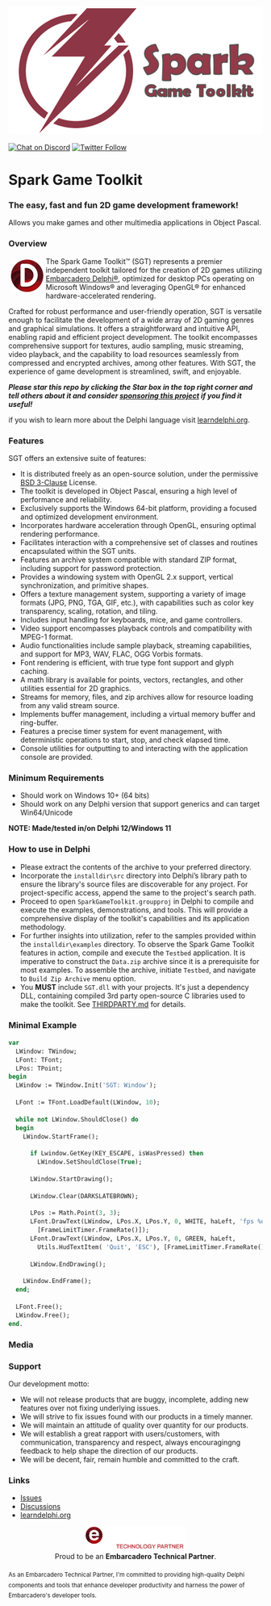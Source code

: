 ![Spark Game Toolkit](media/SGT.png)

[![Chat on Discord](https://img.shields.io/discord/754884471324672040.svg?logo=discord)](https://discord.gg/tPWjMwK) [![Twitter Follow](https://img.shields.io/twitter/follow/tinyBigGAMES?style=social)](https://twitter.com/tinyBigGAMES)
# Spark Game Toolkit
### The easy, fast and fun 2D game development framework!

Allows you make games and other multimedia applications in Object Pascal.

### Overview
<img src="media/made-with-delphi.png" alt="Your Logo" width="64" height="64" align="left"  style="padding: 5px;" />The Spark Game Toolkit&trade; (SGT) represents a premier independent toolkit tailored for the creation of 2D games utilizing <a href="https://www.embarcadero.com/products/delphi" target="_blank">Embarcadero Delphi®</a>, optimized for desktop PCs operating on Microsoft Windows® and leveraging OpenGL® for enhanced hardware-accelerated rendering.

Crafted for robust performance and user-friendly operation, SGT is versatile enough to facilitate the development of a wide array of 2D gaming genres and graphical simulations. It offers a straightforward and intuitive API, enabling rapid and efficient project development. The toolkit encompasses comprehensive support for textures, audio sampling, music streaming, video playback, and the capability to load resources seamlessly from compressed and encrypted archives, among other features. With SGT, the experience of game development is streamlined, swift, and enjoyable.

<b>*Please star this repo by clicking the Star box in the top right corner and tell others about it and consider <a href="https://github.com/sponsors/tinyBigGAMES" target="_blank">sponsoring this project</a> if you find it useful!*</b>

if you wish to learn more about the Delphi language visit <a href="https://learndelphi.org/" target="_blank">learndelphi.org</a>.

### Features
SGT offers an extensive suite of features:
- It is distributed freely as an open-source solution, under the permissive <a href="https://github.com/tinyBigGAMES/SparkGameToolkit/blob/main/LICENSE" target="_blank">BSD 3-Clause</a> License.
- The toolkit is developed in Object Pascal, ensuring a high level of performance and reliability.
- Exclusively supports the Windows 64-bit platform, providing a focused and optimized development environment.
- Incorporates hardware acceleration through OpenGL, ensuring optimal rendering performance.
- Facilitates interaction with a comprehensive set of classes and routines encapsulated within the SGT units.
- Features an archive system compatible with standard ZIP format, including support for password protection.
- Provides a windowing system with OpenGL 2.x support, vertical synchronization, and primitive shapes.
- Offers a texture management system, supporting a variety of image formats (JPG, PNG, TGA, GIF, etc.), with capabilities such as color key transparency, scaling, rotation, and tiling.
- Includes input handling for keyboards, mice, and game controllers.
- Video support encompasses playback controls and compatibility with MPEG-1 format.
- Audio functionalities include sample playback, streaming capabilities, and support for MP3, WAV, FLAC, OGG Vorbis formats.
- Font rendering is efficient, with true type font support and glyph caching.
- A math library is available for points, vectors, rectangles, and other utilities essential for 2D graphics.
- Streams for memory, files, and zip archives allow for resource loading from any valid stream source.
- Implements buffer management, including a virtual memory buffer and ring-buffer.
- Features a precise timer system for event management, with deterministic operations to start, stop, and check elapsed time.
- Console utilities for outputting to and interacting with the application console are provided.

### Minimum Requirements 
- Should work on Windows 10+ (64 bits)
- Should work on any Delphi version that support generics and can target Win64/Unicode

**NOTE: Made/tested in/on Delphi 12/Windows 11**

### How to use in Delphi
- Please extract the contents of the archive to your preferred directory.
- Incorporate the `installdir\src` directory into Delphi’s library path to ensure the library's source files are discoverable for any project. For project-specific access, append the same to the project's search path.
- Proceed to open `SparkGameToolkit.groupproj` in Delphi to compile and execute the examples, demonstrations, and tools. This will provide a comprehensive display of the toolkit's capabilities and its application methodology.
- For further insights into utilization, refer to the samples provided within the `installdir\examples` directory. To observe the Spark Game Toolkit features in action, compile and execute the `Testbed` application. It is imperative to construct the `Data.zip` archive since it is a prerequisite for most examples. To assemble the archive, initiate `Testbed`, and navigate to `Build Zip Archive` menu option.
- You **MUST** include `SGT.dll` with your projects. It's just a dependency DLL, containing compiled 3rd party open-source C libraries used to make the toolkit. See <a href="THIRDPARTY.md" target="_blank">THIRDPARTY.md</a> for details.

### Minimal Example
```Pascal
var
  LWindow: TWindow;
  LFont: TFont;
  LPos: TPoint;
begin
  LWindow := TWindow.Init('SGT: Window');

  LFont := TFont.LoadDefault(LWindow, 10);

  while not LWindow.ShouldClose() do
  begin
    LWindow.StartFrame();

      if Lwindow.GetKey(KEY_ESCAPE, isWasPressed) then
        LWindow.SetShouldClose(True);

      LWindow.StartDrawing();

      LWindow.Clear(DARKSLATEBROWN);

      LPos := Math.Point(3, 3);
      LFont.DrawText(LWindow, LPos.X, LPos.Y, 0, WHITE, haLeft, 'fps %d',
        [FrameLimitTimer.FrameRate()]);
      LFont.DrawText(LWindow, LPos.X, LPos.Y, 0, GREEN, haLeft, 
        Utils.HudTextItem( 'Quit', 'ESC'), [FrameLimitTimer.FrameRate()]);

      LWindow.EndDrawing();

    LWindow.EndFrame();
  end;

  LFont.Free();
  LWindow.Free();
end.
```

### Media

### Support
Our development motto: 
- We will not release products that are buggy, incomplete, adding new features over not fixing underlying issues.
- We will strive to fix issues found with our products in a timely manner.
- We will maintain an attitude of quality over quantity for our products.
- We will establish a great rapport with users/customers, with communication, transparency and respect, always encouragingng feedback to help shape the direction of our products.
- We will be decent, fair, remain humble and committed to the craft.

### Links
- <a href="https://github.com/tinyBigGAMES/SparkGameToolkit/issues" target="_blank">Issues</a>
- <a href="https://github.com/tinyBigGAMES/SparkGameToolkit/discussions" target="_blank">Discussions</a>
- <a href="https://learndelphi.org/" target="_blank">learndelphi.org</a>

<p align="center">
  <img src="media/techpartner-white.png" alt="Embarcadero Technical Partner Logo" width="200"/>
  <br>
  Proud to be an <strong>Embarcadero Technical Partner</strong>.
</p>
<sub>As an Embarcadero Technical Partner, I'm committed to providing high-quality Delphi components and tools that enhance developer productivity and harness the power of Embarcadero's developer tools.</sub>


